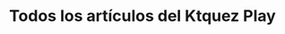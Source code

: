 ---
view: posts
title: Todos los artículos del Ktquez Play
excerpt: Hacer el desarrollo de la web aún más interesante
---